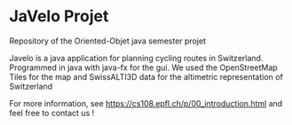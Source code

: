 # JaVelo Projet
Repository of the Oriented-Objet java semester projet 

Javelo is a java application for planning cycling routes in Switzerland.  
Programmed in java with java-fx for the gui. We used the OpenStreetMap Tiles for the map and SwissALTI3D data for the altimetric representation of Switzerland

For more information, see https://cs108.epfl.ch/p/00_introduction.html and feel free to contact us !

